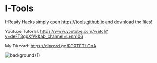 # I-Tools
I-Ready Hacks
simply open https://tools.github.io and download the files!

Youtube Tutorial: https://www.youtube.com/watch?v=deFT3gpXfAk&ab_channel=Lenn106

My Discord: https://discord.gg/PDRTFTHQnA


![background (1)](https://user-images.githubusercontent.com/70281701/236598643-c78e8f31-233e-40c5-a2c3-fe0398d5ec32.png)
